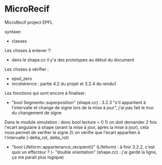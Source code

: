# MicroRecif
MicroRecif project EPFL

syntaxe:

- classes


Les choses à enlever ?:

- dans le shape.cc il y'a des prototypes au début du document


Les choses à vérifier :

- epsil_zero 
- incohérence : partie 4.2 du projet et 3.2.4 du rendu1 


Les fonctions qui sont encore à finaliser:

- "bool Segments::superposition" (shape.cc) : 3.2.3 "s'il appartient à l'intervalle et change de signe lors de la mise à jour", j'ai pas        fait le truc du changement de signe 

Dans le module simulation : donc bool lecture = 0
    1) on doit demander 2 fois l'ecart angulaire à shape (avant la mise à jour, après la mise à jour), cela nous permet de verifier le signe 
    2) on verifie que l'ecart appartien à l'intervalle (-delta_rot, delta_rot)

- "bool Lifeform::appartenance_recipient()" (Lifeform) : à finir 3.2.2, c'est quoi un effecteur ?
(- "double orientation" (shape.cc) : j'ai gardé la ligne, ça me parait plus logique)



